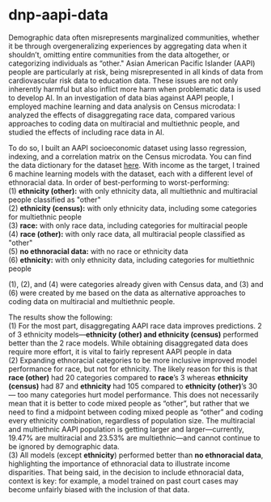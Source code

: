 # dnp-aapi-data
Demographic data often misrepresents marginalized communities, whether it be through overgeneralizing experiences by aggregating data when it shouldn’t, omitting entire communities from the data altogether, or categorizing individuals as “other." Asian American Pacific Islander (AAPI) people are particularly at risk, being misrepresented in all kinds of data from cardiovascular risk data to education data. These issues are not only inherently harmful but also inflict more harm when problematic data is used to develop AI. In an investigation of data bias against AAPI people, I employed machine learning and data analysis on Census microdata: I analyzed the effects of disaggregating race data, compared various approaches to coding data on multiracial and multiethnic people, and studied the effects of including race data in AI.

To do so, I built an AAPI socioeconomic dataset using lasso regression, indexing, and a correlation matrix on the Census microdata. You can find the data dictionary for the dataset [here](https://docs.google.com/document/d/1hGPmwgD06HIE2_xxVq_vM5hiXBkpkHPKOc7wLQHmA8M/edit). With income as the target, I trained 6 machine learning models with the dataset, each with a different level of ethnoracial data. In order of best-performing to worst-performing:  
(1) **ethnicity (other):** with only ethnicity data, all multiethnic and multiracial people classified as "other"  
(2) **ethnicity (census):** with only ethnicity data, including some categories for multiethnic people  
(3) **race:** with only race data, including categories for multiracial people  
(4) **race (other):** with only race data, all multiracial people classified as "other"  
(5) **no ethnoracial data:** with no race or ethnicity data  
(6) **ethnicity:** with only ethnicity data, including categories for multiethnic people   
  
(1), (2), and (4) were categories already given with Census data, and (3) and (6) were created by me based on the data as alternative approaches to coding data on multiracial and multiethnic people.

The results show the following:  
(1) For the most part, disaggregating AAPI race data improves predictions. 2 of 3 ethnicity models—**ethnicity (other) and ethnicity (census)** performed better than the 2 race models. While obtaining disaggregated data does require more effort, it is vital to fairly represent AAPI people in data  
(2) Expanding ethnoracial categories to be more inclusive improved model performance for race, but not for ethnicity. The likely reason for this is that **race (other)** had 20 categories compared to **race**’s 3 whereas **ethnicity (census)** had 87 and **ethnicity** had 105 compared to **ethnicity (other)**’s 30 — too many categories hurt model performance. This does not necessarily mean that it is better to code mixed people as “other”, but rather that we need to find a midpoint between coding mixed people as “other” and coding every ethnicity combination, regardless of population size. The multiracial and multiethnic AAPI population is getting larger and larger—currently, 19.47% are multiracial and 23.53% are multiethnic—and cannot continue to be ignored by demographic data.  
(3) All models (except **ethnicity**) performed better than **no ethnoracial data**, highlighting the importance of ethnoracial data to illustrate income disparities. That being said, in the decision to include ethnoracial data, context is key: for example, a model trained on past court cases may become unfairly biased with the inclusion of that data. 

